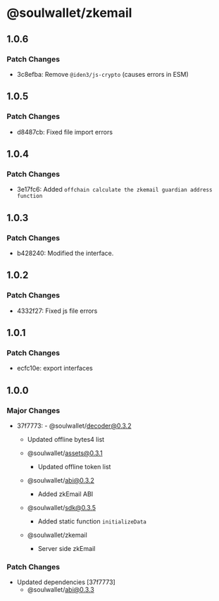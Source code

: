 # @soulwallet/zkemail

## 1.0.6

### Patch Changes

- 3c8efba: Remove `@iden3/js-crypto` (causes errors in ESM)

## 1.0.5

### Patch Changes

- d8487cb: Fixed file import errors

## 1.0.4

### Patch Changes

- 3e17fc6: Added `offchain calculate the zkemail guardian address function`

## 1.0.3

### Patch Changes

- b428240: Modified the interface.

## 1.0.2

### Patch Changes

- 4332f27: Fixed js file errors

## 1.0.1

### Patch Changes

- ecfc10e: export interfaces

## 1.0.0

### Major Changes

- 37f7773: - @soulwallet/decoder@0.3.2

  - Updated offline bytes4 list

  - @soulwallet/assets@0.3.1
    - Updated offline token list
  - @soulwallet/abi@0.3.2
    - Added zkEmail ABI
  - @soulwallet/sdk@0.3.5
    - Added static function `initializeData`
  - @soulwallet/zkemail
    - Server side zkEmail

### Patch Changes

- Updated dependencies [37f7773]
  - @soulwallet/abi@0.3.3
